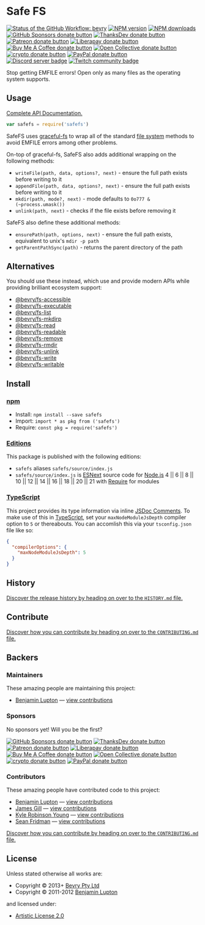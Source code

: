 <!-- TITLE/ -->

<h1>Safe FS</h1>

<!-- /TITLE -->


<!-- BADGES/ -->

<span class="badge-githubworkflow"><a href="https://github.com/bevry/safefs/actions?query=workflow%3Abevry" title="View the status of this project's GitHub Workflow: bevry"><img src="https://github.com/bevry/safefs/workflows/bevry/badge.svg" alt="Status of the GitHub Workflow: bevry" /></a></span>
<span class="badge-npmversion"><a href="https://npmjs.org/package/safefs" title="View this project on NPM"><img src="https://img.shields.io/npm/v/safefs.svg" alt="NPM version" /></a></span>
<span class="badge-npmdownloads"><a href="https://npmjs.org/package/safefs" title="View this project on NPM"><img src="https://img.shields.io/npm/dm/safefs.svg" alt="NPM downloads" /></a></span>
<br class="badge-separator" />
<span class="badge-githubsponsors"><a href="https://github.com/sponsors/balupton" title="Donate to this project using GitHub Sponsors"><img src="https://img.shields.io/badge/github-donate-yellow.svg" alt="GitHub Sponsors donate button" /></a></span>
<span class="badge-thanksdev"><a href="https://thanks.dev/u/gh/bevry" title="Donate to this project using ThanksDev"><img src="https://img.shields.io/badge/thanksdev-donate-yellow.svg" alt="ThanksDev donate button" /></a></span>
<span class="badge-patreon"><a href="https://patreon.com/bevry" title="Donate to this project using Patreon"><img src="https://img.shields.io/badge/patreon-donate-yellow.svg" alt="Patreon donate button" /></a></span>
<span class="badge-liberapay"><a href="https://liberapay.com/bevry" title="Donate to this project using Liberapay"><img src="https://img.shields.io/badge/liberapay-donate-yellow.svg" alt="Liberapay donate button" /></a></span>
<span class="badge-buymeacoffee"><a href="https://buymeacoffee.com/balupton" title="Donate to this project using Buy Me A Coffee"><img src="https://img.shields.io/badge/buy%20me%20a%20coffee-donate-yellow.svg" alt="Buy Me A Coffee donate button" /></a></span>
<span class="badge-opencollective"><a href="https://opencollective.com/bevry" title="Donate to this project using Open Collective"><img src="https://img.shields.io/badge/open%20collective-donate-yellow.svg" alt="Open Collective donate button" /></a></span>
<span class="badge-crypto"><a href="https://bevry.me/crypto" title="Donate to this project using Cryptocurrency"><img src="https://img.shields.io/badge/crypto-donate-yellow.svg" alt="crypto donate button" /></a></span>
<span class="badge-paypal"><a href="https://bevry.me/paypal" title="Donate to this project using Paypal"><img src="https://img.shields.io/badge/paypal-donate-yellow.svg" alt="PayPal donate button" /></a></span>
<br class="badge-separator" />
<span class="badge-discord"><a href="https://discord.gg/nQuXddV7VP" title="Join this project's community on Discord"><img src="https://img.shields.io/discord/1147436445783560193?logo=discord&amp;label=discord" alt="Discord server badge" /></a></span>
<span class="badge-twitch"><a href="https://www.twitch.tv/balupton" title="Join this project's community on Twitch"><img src="https://img.shields.io/twitch/status/balupton?logo=twitch" alt="Twitch community badge" /></a></span>

<!-- /BADGES -->


<!-- DESCRIPTION/ -->

Stop getting EMFILE errors! Open only as many files as the operating system supports.

<!-- /DESCRIPTION -->


## Usage

[Complete API Documentation.](http://master.safefs.bevry.surge.sh/docs/)

```javascript
var safefs = require('safefs')
```

SafeFS uses [graceful-fs](https://npmjs.org/package/graceful-fs) to wrap all of the standard [file system](http://nodejs.org/docs/latest/api/all.html#all_file_system) methods to avoid EMFILE errors among other problems.

On-top of graceful-fs, SafeFS also adds additional wrapping on the following methods:

-   `writeFile(path, data, options?, next)` - ensure the full path exists before writing to it
-   `appendFile(path, data, options?, next)` - ensure the full path exists before writing to it
-   `mkdir(path, mode?, next)` - mode defaults to `0o777 & (~process.umask())`
-   `unlink(path, next)` - checks if the file exists before removing it

SafeFS also define these additional methods:

-   `ensurePath(path, options, next)` - ensure the full path exists, equivalent to unix's `mdir -p path`
-   `getParentPathSync(path)` - returns the parent directory of the path

## Alternatives

You should use these instead, which use and provide modern APIs while providing brilliant ecosystem support:

-   [@bevry/fs-accessible](https://github.com/bevry/fs-accessible)
-   [@bevry/fs-executable](https://github.com/bevry/fs-executable)
-   [@bevry/fs-list](https://github.com/bevry/fs-list)
-   [@bevry/fs-mkdirp](https://github.com/bevry/fs-mkdirp)
-   [@bevry/fs-read](https://github.com/bevry/fs-read)
-   [@bevry/fs-readable](https://github.com/bevry/fs-readable)
-   [@bevry/fs-remove](https://github.com/bevry/fs-remove)
-   [@bevry/fs-rmdir](https://github.com/bevry/fs-rmdir)
-   [@bevry/fs-unlink](https://github.com/bevry/fs-unlink)
-   [@bevry/fs-write](https://github.com/bevry/fs-write)
-   [@bevry/fs-writable](https://github.com/bevry/fs-writable)

<!-- INSTALL/ -->

<h2>Install</h2>

<a href="https://npmjs.com" title="npm is a package manager for javascript"><h3>npm</h3></a>
<ul>
<li>Install: <code>npm install --save safefs</code></li>
<li>Import: <code>import * as pkg from ('safefs')</code></li>
<li>Require: <code>const pkg = require('safefs')</code></li>
</ul>

<h3><a href="https://editions.bevry.me" title="Editions are the best way to produce and consume packages you care about.">Editions</a></h3>

<p>This package is published with the following editions:</p>

<ul><li><code>safefs</code> aliases <code>safefs/source/index.js</code></li>
<li><code>safefs/source/index.js</code> is <a href="https://en.wikipedia.org/wiki/ECMAScript#ES.Next" title="ECMAScript Next">ESNext</a> source code for <a href="https://nodejs.org" title="Node.js is a JavaScript runtime built on Chrome's V8 JavaScript engine">Node.js</a> 4 || 6 || 8 || 10 || 12 || 14 || 16 || 18 || 20 || 21 with <a href="https://nodejs.org/dist/latest-v5.x/docs/api/modules.html" title="Node/CJS Modules">Require</a> for modules</li></ul>

<h3><a href="https://www.typescriptlang.org/" title="TypeScript is a typed superset of JavaScript that compiles to plain JavaScript. ">TypeScript</a></h3>

This project provides its type information via inline <a href="http://usejsdoc.org" title="JSDoc is an API documentation generator for JavaScript, similar to Javadoc or phpDocumentor">JSDoc Comments</a>. To make use of this in <a href="https://www.typescriptlang.org/" title="TypeScript is a typed superset of JavaScript that compiles to plain JavaScript. ">TypeScript</a>, set your <code>maxNodeModuleJsDepth</code> compiler option to `5` or thereabouts. You can accomlish this via your `tsconfig.json` file like so:

``` json
{
  "compilerOptions": {
    "maxNodeModuleJsDepth": 5
  }
}
```

<!-- /INSTALL -->


<!-- HISTORY/ -->

<h2>History</h2>

<a href="https://github.com/bevry/safefs/blob/master/HISTORY.md#files">Discover the release history by heading on over to the <code>HISTORY.md</code> file.</a>

<!-- /HISTORY -->


<!-- CONTRIBUTE/ -->

<h2>Contribute</h2>

<a href="https://github.com/bevry/safefs/blob/master/CONTRIBUTING.md#files">Discover how you can contribute by heading on over to the <code>CONTRIBUTING.md</code> file.</a>

<!-- /CONTRIBUTE -->


<!-- BACKERS/ -->

<h2>Backers</h2>

<h3>Maintainers</h3>

These amazing people are maintaining this project:

<ul><li><a href="https://balupton.com">Benjamin Lupton</a> — <a href="https://github.com/bevry/safefs/commits?author=balupton" title="View the GitHub contributions of Benjamin Lupton on repository bevry/safefs">view contributions</a></li></ul>

<h3>Sponsors</h3>

No sponsors yet! Will you be the first?

<span class="badge-githubsponsors"><a href="https://github.com/sponsors/balupton" title="Donate to this project using GitHub Sponsors"><img src="https://img.shields.io/badge/github-donate-yellow.svg" alt="GitHub Sponsors donate button" /></a></span>
<span class="badge-thanksdev"><a href="https://thanks.dev/u/gh/bevry" title="Donate to this project using ThanksDev"><img src="https://img.shields.io/badge/thanksdev-donate-yellow.svg" alt="ThanksDev donate button" /></a></span>
<span class="badge-patreon"><a href="https://patreon.com/bevry" title="Donate to this project using Patreon"><img src="https://img.shields.io/badge/patreon-donate-yellow.svg" alt="Patreon donate button" /></a></span>
<span class="badge-liberapay"><a href="https://liberapay.com/bevry" title="Donate to this project using Liberapay"><img src="https://img.shields.io/badge/liberapay-donate-yellow.svg" alt="Liberapay donate button" /></a></span>
<span class="badge-buymeacoffee"><a href="https://buymeacoffee.com/balupton" title="Donate to this project using Buy Me A Coffee"><img src="https://img.shields.io/badge/buy%20me%20a%20coffee-donate-yellow.svg" alt="Buy Me A Coffee donate button" /></a></span>
<span class="badge-opencollective"><a href="https://opencollective.com/bevry" title="Donate to this project using Open Collective"><img src="https://img.shields.io/badge/open%20collective-donate-yellow.svg" alt="Open Collective donate button" /></a></span>
<span class="badge-crypto"><a href="https://bevry.me/crypto" title="Donate to this project using Cryptocurrency"><img src="https://img.shields.io/badge/crypto-donate-yellow.svg" alt="crypto donate button" /></a></span>
<span class="badge-paypal"><a href="https://bevry.me/paypal" title="Donate to this project using Paypal"><img src="https://img.shields.io/badge/paypal-donate-yellow.svg" alt="PayPal donate button" /></a></span>

<h3>Contributors</h3>

These amazing people have contributed code to this project:

<ul><li><a href="https://balupton.com">Benjamin Lupton</a> — <a href="https://github.com/bevry/safefs/commits?author=balupton" title="View the GitHub contributions of Benjamin Lupton on repository bevry/safefs">view contributions</a></li>
<li><a href="https://github.com/jagill">James Gill</a> — <a href="https://github.com/bevry/safefs/commits?author=jagill" title="View the GitHub contributions of James Gill on repository bevry/safefs">view contributions</a></li>
<li><a href="https://github.com/shama">Kyle Robinson Young</a> — <a href="https://github.com/bevry/safefs/commits?author=shama" title="View the GitHub contributions of Kyle Robinson Young on repository bevry/safefs">view contributions</a></li>
<li><a href="https://github.com/sfrdmn">Sean Fridman</a> — <a href="https://github.com/bevry/safefs/commits?author=sfrdmn" title="View the GitHub contributions of Sean Fridman on repository bevry/safefs">view contributions</a></li></ul>

<a href="https://github.com/bevry/safefs/blob/master/CONTRIBUTING.md#files">Discover how you can contribute by heading on over to the <code>CONTRIBUTING.md</code> file.</a>

<!-- /BACKERS -->


<!-- LICENSE/ -->

<h2>License</h2>

Unless stated otherwise all works are:

<ul><li>Copyright &copy; 2013+ <a href="http://bevry.me">Bevry Pty Ltd</a></li>
<li>Copyright &copy; 2011-2012 <a href="https://balupton.com">Benjamin Lupton</a></li></ul>

and licensed under:

<ul><li><a href="http://spdx.org/licenses/Artistic-2.0.html">Artistic License 2.0</a></li></ul>

<!-- /LICENSE -->
